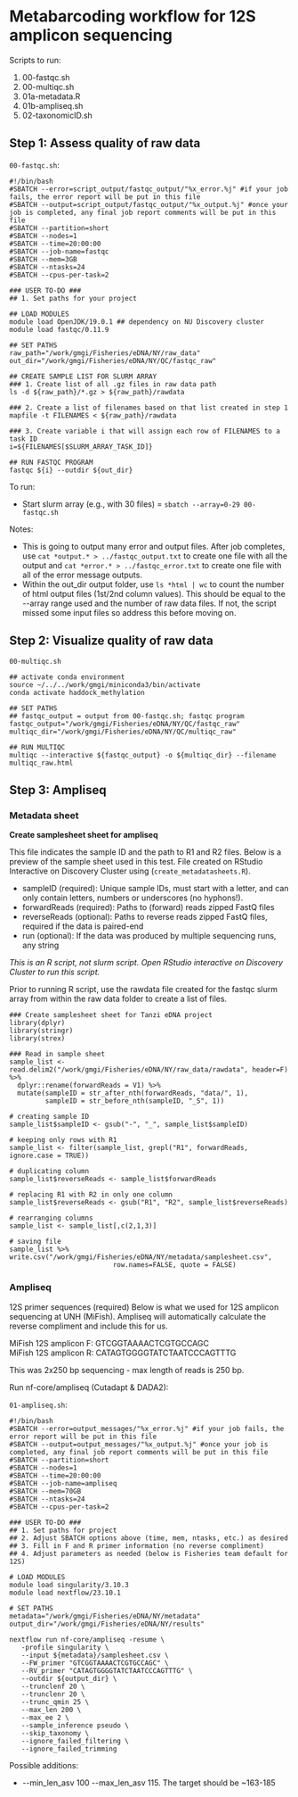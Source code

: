 # Metabarcoding workflow for 12S amplicon sequencing

Scripts to run:
1. 00-fastqc.sh
2. 00-multiqc.sh
3. 01a-metadata.R
4. 01b-ampliseq.sh
5. 02-taxonomicID.sh

## Step 1: Assess quality of raw data

`00-fastqc.sh`:

```
#!/bin/bash
#SBATCH --error=script_output/fastqc_output/"%x_error.%j" #if your job fails, the error report will be put in this file
#SBATCH --output=script_output/fastqc_output/"%x_output.%j" #once your job is completed, any final job report comments will be put in this file
#SBATCH --partition=short
#SBATCH --nodes=1
#SBATCH --time=20:00:00
#SBATCH --job-name=fastqc
#SBATCH --mem=3GB
#SBATCH --ntasks=24
#SBATCH --cpus-per-task=2

### USER TO-DO ### 
## 1. Set paths for your project

## LOAD MODULES
module load OpenJDK/19.0.1 ## dependency on NU Discovery cluster 
module load fastqc/0.11.9

## SET PATHS 
raw_path="/work/gmgi/Fisheries/eDNA/NY/raw_data"
out_dir="/work/gmgi/Fisheries/eDNA/NY/QC/fastqc_raw"

## CREATE SAMPLE LIST FOR SLURM ARRAY
### 1. Create list of all .gz files in raw data path
ls -d ${raw_path}/*.gz > ${raw_path}/rawdata

### 2. Create a list of filenames based on that list created in step 1
mapfile -t FILENAMES < ${raw_path}/rawdata

### 3. Create variable i that will assign each row of FILENAMES to a task ID
i=${FILENAMES[$SLURM_ARRAY_TASK_ID]}

## RUN FASTQC PROGRAM 
fastqc ${i} --outdir ${out_dir}
```

To run:
- Start slurm array (e.g., with 30 files) = `sbatch --array=0-29 00-fastqc.sh`

Notes:

- This is going to output many error and output files. After job completes, use `cat *output.* > ../fastqc_output.txt` to create one file with all the output and `cat *error.* > ../fastqc_error.txt` to create one file with all of the error message outputs.
- Within the out_dir output folder, use `ls *html | wc` to count the number of html output files (1st/2nd column values). This should be equal to the --array range used and the number of raw data files. If not, the script missed some input files so address this before moving on.

## Step 2: Visualize quality of raw data

`00-multiqc.sh`

```
## activate conda environment 
source ~/../../work/gmgi/miniconda3/bin/activate
conda activate haddock_methylation

## SET PATHS 
## fastqc_output = output from 00-fastqc.sh; fastqc program
fastqc_output="/work/gmgi/Fisheries/eDNA/NY/QC/fastqc_raw"
multiqc_dir="/work/gmgi/Fisheries/eDNA/NY/QC/multiqc_raw"

## RUN MULTIQC 
multiqc --interactive ${fastqc_output} -o ${multiqc_dir} --filename multiqc_raw.html
```

## Step 3: Ampliseq

### Metadata sheet 

**Create samplesheet sheet for ampliseq**

This file indicates the sample ID and the path to R1 and R2 files. Below is a preview of the sample sheet used in this test. File created on RStudio Interactive on Discovery Cluster using (`create_metadatasheets.R`).
- sampleID (required): Unique sample IDs, must start with a letter, and can only contain letters, numbers or underscores (no hyphons!).  
- forwardReads (required): Paths to (forward) reads zipped FastQ files  
- reverseReads (optional): Paths to reverse reads zipped FastQ files, required if the data is paired-end  
- run (optional): If the data was produced by multiple sequencing runs, any string  

*This is an R script, not slurm script. Open RStudio interactive on Discovery Cluster to run this script.*

Prior to running R script, use the rawdata file created for the fastqc slurm array from within the raw data folder to create a list of files. 

```
### Create samplesheet sheet for Tanzi eDNA project 
library(dplyr)
library(stringr)
library(strex)

### Read in sample sheet 
sample_list <- read.delim2("/work/gmgi/Fisheries/eDNA/NY/raw_data/rawdata", header=F) %>% 
  dplyr::rename(forwardReads = V1) %>%
  mutate(sampleID = str_after_nth(forwardReads, "data/", 1),
         sampleID = str_before_nth(sampleID, "_S", 1))

# creating sample ID 
sample_list$sampleID <- gsub("-", "_", sample_list$sampleID)

# keeping only rows with R1
sample_list <- filter(sample_list, grepl("R1", forwardReads, ignore.case = TRUE))

# duplicating column 
sample_list$reverseReads <- sample_list$forwardReads

# replacing R1 with R2 in only one column 
sample_list$reverseReads <- gsub("R1", "R2", sample_list$reverseReads)

# rearranging columns 
sample_list <- sample_list[,c(2,1,3)]

# saving file 
sample_list %>% write.csv("/work/gmgi/Fisheries/eDNA/NY/metadata/samplesheet.csv", 
                          row.names=FALSE, quote = FALSE)
```


### Ampliseq 

12S primer sequences (required)
Below is what we used for 12S amplicon sequencing at UNH (MiFish). Ampliseq will automatically calculate the reverse compliment and include this for us.

MiFish 12S amplicon F: GTCGGTAAAACTCGTGCCAGC  
MiFish 12S amplicon R: CATAGTGGGGTATCTAATCCCAGTTTG  

This was 2x250 bp sequencing - max length of reads is 250 bp.

Run nf-core/ampliseq (Cutadapt & DADA2):

`01-ampliseq.sh`:

```
#!/bin/bash
#SBATCH --error=output_messages/"%x_error.%j" #if your job fails, the error report will be put in this file
#SBATCH --output=output_messages/"%x_output.%j" #once your job is completed, any final job report comments will be put in this file
#SBATCH --partition=short
#SBATCH --nodes=1
#SBATCH --time=20:00:00
#SBATCH --job-name=ampliseq
#SBATCH --mem=70GB
#SBATCH --ntasks=24
#SBATCH --cpus-per-task=2

### USER TO-DO ### 
## 1. Set paths for project 
## 2. Adjust SBATCH options above (time, mem, ntasks, etc.) as desired  
## 3. Fill in F and R primer information (no reverse compliment)
## 4. Adjust parameters as needed (below is Fisheries team default for 12S)

# LOAD MODULES
module load singularity/3.10.3
module load nextflow/23.10.1

# SET PATHS 
metadata="/work/gmgi/Fisheries/eDNA/NY/metadata" 
output_dir="/work/gmgi/Fisheries/eDNA/NY/results"

nextflow run nf-core/ampliseq -resume \
   -profile singularity \
   --input ${metadata}/samplesheet.csv \
   --FW_primer "GTCGGTAAAACTCGTGCCAGC" \
   --RV_primer "CATAGTGGGGTATCTAATCCCAGTTTG" \
   --outdir ${output_dir} \
   --trunclenf 20 \
   --trunclenr 20 \
   --trunc_qmin 25 \
   --max_len 200 \
   --max_ee 2 \
   --sample_inference pseudo \
   --skip_taxonomy \
   --ignore_failed_filtering \
   --ignore_failed_trimming
```

Possible additions: 
- --min_len_asv 100 --max_len_asv 115. The target should be ~163-185

